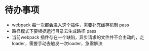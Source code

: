 <!--
 * @Date: 2025-02-07 14:17:49
 * @LastEditors: xiaoshan
 * @LastEditTime: 2025-02-11 19:14:32
 * @FilePath: /element-tag-marker/to.md
-->
# 待办事项

* webpack 每一次都会进入这个插件，需要补充缓存机制 pass
* 路径模式下要根据运行目录去生成路径 pass
* 当前webpack 插件存在一个缺陷，异步请求的文件并不会主动的，走loader，需要手动去触发一次loader，急需解决
